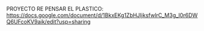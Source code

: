 PROYECTO RE PENSAR EL PLASTICO:
https://docs.google.com/document/d/1BkxEKg1ZbHJIjksfwlrC_M3g_l0r6DWQ6UFcoKV9aik/edit?usp=sharing
